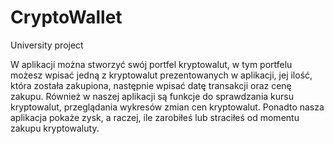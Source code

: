 # CryptoWallet
University project

W aplikacji można stworzyć swój portfel kryptowalut, w tym portfelu możesz wpisać jedną z kryptowalut 
prezentowanych w aplikacji, jej ilość, która została zakupiona, następnie wpisać datę transakcji oraz 
cenę zakupu. Również w naszej aplikacji są funkcje do sprawdzania kursu kryptowalut, przeglądania 
wykresów zmian cen kryptowalut. Ponadto nasza aplikacja pokaże zysk, a raczej, ile zarobiłeś lub 
straciłeś od momentu zakupu kryptowaluty.
